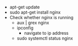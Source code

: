 - apt-get update
- sudo apt-get install nginx
- Check whether nginx is running
    - aux | grex nginx
    - ipconfig
       - navigate to ip address
    - sudo systemctl status nginx
